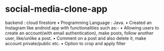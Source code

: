 # social-media-clone-app

backend : cloud firestore
• Programming Language : Java.
• Created an Instagram like android app with functionalities such as:-
• Allowing users to create an account(with email authentication), make posts, follow another user,
like/unlike a post.
• Comment on a post and also delete it, make account private/public etc.
• Option to crop and apply filter
